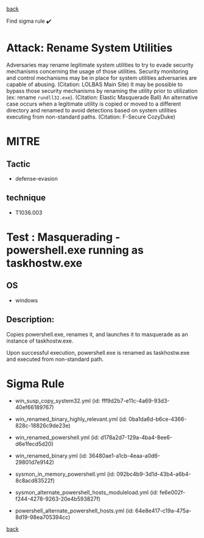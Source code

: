 
[back](../index.md)

Find sigma rule :heavy_check_mark: 

# Attack: Rename System Utilities 

Adversaries may rename legitimate system utilities to try to evade security mechanisms concerning the usage of those utilities. Security monitoring and control mechanisms may be in place for system utilities adversaries are capable of abusing. (Citation: LOLBAS Main Site) It may be possible to bypass those security mechanisms by renaming the utility prior to utilization (ex: rename <code>rundll32.exe</code>). (Citation: Elastic Masquerade Ball) An alternative case occurs when a legitimate utility is copied or moved to a different directory and renamed to avoid detections based on system utilities executing from non-standard paths. (Citation: F-Secure CozyDuke)

# MITRE
## Tactic
  - defense-evasion


## technique
  - T1036.003


# Test : Masquerading - powershell.exe running as taskhostw.exe
## OS
  - windows


## Description:
Copies powershell.exe, renames it, and launches it to masquerade as an instance of taskhostw.exe.

Upon successful execution, powershell.exe is renamed as taskhostw.exe and executed from non-standard path.


# Sigma Rule
 - win_susp_copy_system32.yml (id: fff9d2b7-e11c-4a69-93d3-40ef66189767)

 - win_renamed_binary_highly_relevant.yml (id: 0ba1da6d-b6ce-4366-828c-18826c9de23e)

 - win_renamed_powershell.yml (id: d178a2d7-129a-4ba4-8ee6-d6e1fecd5d20)

 - win_renamed_binary.yml (id: 36480ae1-a1cb-4eaa-a0d6-29801d7e9142)

 - sysmon_in_memory_powershell.yml (id: 092bc4b9-3d1d-43b4-a6b4-8c8acd83522f)

 - sysmon_alternate_powershell_hosts_moduleload.yml (id: fe6e002f-f244-4278-9263-20e4b593827f)

 - powershell_alternate_powershell_hosts.yml (id: 64e8e417-c19a-475a-8d19-98ea705394cc)



[back](../index.md)
